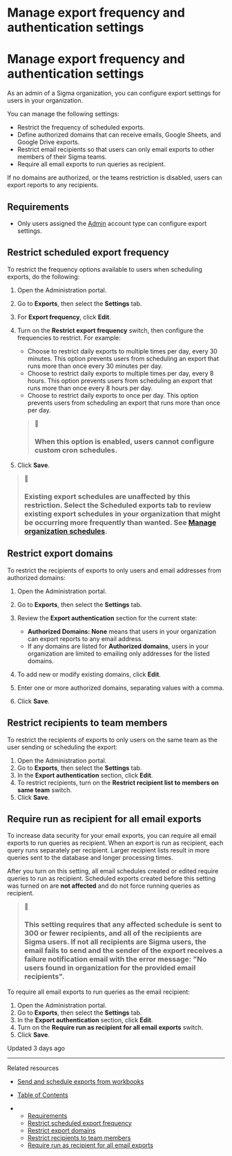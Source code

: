 # Manage export frequency and authentication settings

# Manage export frequency and authentication settings

As an admin of a Sigma organization, you can configure export settings for users in your organization.

You can manage the following settings:

* Restrict the frequency of scheduled exports.
* Define authorized domains that can receive emails, Google Sheets, and Google Drive exports.
* Restrict email recipients so that users can only email exports to other members of their Sigma teams.
* Require all email exports to run queries as recipient.

If no domains are authorized, or the teams restriction is disabled, users can export reports to any recipients.

## Requirements

* Only users assigned the [Admin](/docs/user-account-types) account type can configure export settings.

## Restrict scheduled export frequency

To restrict the frequency options available to users when scheduling exports, do the following:

1. Open the Administration portal.
2. Go to **Exports**, then select the **Settings** tab.
3. For **Export frequency**, click **Edit**.
4. Turn on the **Restrict export frequency** switch, then configure the frequencies to restrict. For example:

   * Choose to restrict daily exports to multiple times per day, every 30 minutes. This option prevents users from scheduling an export that runs more than once every 30 minutes per day.
   * Choose to restrict daily exports to multiple times per day, every 8 hours. This option prevents users from scheduling an export that runs more than once every 8 hours per day.
   * Choose to restrict daily exports to once per day. This option prevents users from scheduling an export that runs more than once per day.
   > 📘
   >
   > ### When this option is enabled, users cannot configure custom cron schedules.
5. Click **Save**.

> 📘
>
> ### Existing export schedules are unaffected by this restriction. Select the **Scheduled exports** tab to review existing export schedules in your organization that might be occurring more frequently than wanted. See [Manage organization schedules](/docs/manage-organization-schedules).

## Restrict export domains

To restrict the recipients of exports to only users and email addresses from authorized domains:

1. Open the Administration portal.
2. Go to **Exports**, then select the **Settings** tab.
3. Review the **Export authentication** section for the current state:

   * **Authorized Domains: None** means that users in your organization can export reports to any email address.
   * If any domains are listed for **Authorized domains**, users in your organization are limited to emailing only addresses for the listed domains.
4. To add new or modify existing domains, click **Edit**.
5. Enter one or more authorized domains, separating values with a comma.
6. Click **Save**.

## Restrict recipients to team members

To restrict the recipients of exports to only users on the same team as the user sending or scheduling the export:

1. Open the Administration portal.
2. Go to **Exports**, then select the **Settings** tab.
3. In the **Export authentication** section, click **Edit**.
4. To restrict recipients, turn on the **Restrict recipient list to members on same team** switch.
5. Click **Save**.

## Require run as recipient for all email exports

To increase data security for your email exports, you can require all email exports to run queries as recipient. When an export is run as recipient, each query runs separately per recipient. Larger recipient lists result in more queries sent to the database and longer processing times.

After you turn on this setting, all email schedules created or edited require queries to run as recipient. Scheduled exports created before this setting was turned on are **not affected** and do not force running queries as recipient.

> 🚩
>
> ### This setting requires that any affected schedule is sent to 300 or fewer recipients, and all of the recipients are Sigma users. If not all recipients are Sigma users, the email fails to send and the sender of the export receives a failure notification email with the error message: "No users found in organization for the provided email recipients".

To require all email exports to run queries as the email recipient:

1. Open the Administration portal.
2. Go to **Exports**, then select the **Settings** tab.
3. In the **Export authentication** section, click **Edit**.
4. Turn on the **Require run as recipient for all email exports** switch.
5. Click **Save**.

Updated 3 days ago

---

Related resources

* [Send and schedule exports from workbooks](/docs/send-and-schedule-exports-from-workbooks)

* [Table of Contents](#)
* + [Requirements](#requirements)
  + [Restrict scheduled export frequency](#restrict-scheduled-export-frequency)
  + [Restrict export domains](#restrict-export-domains)
  + [Restrict recipients to team members](#restrict-recipients-to-team-members)
  + [Require run as recipient for all email exports](#require-run-as-recipient-for-all-email-exports)
